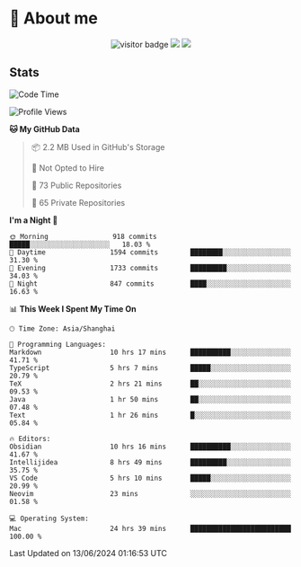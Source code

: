 <!-- ![](https://youpai.roccoshi.top/img/20200804214216.png) -->

# 🧐 About me
 
<p align="center">
<img src="https://visitor-badge.laobi.icu/badge?page_id=Lincest.Lincest&title=hits" alt="visitor badge"/>
<a href="mailto:imroccoshi@gmail.com"><img src="https://img.shields.io/badge/gmail-imroccoshi%40gmail.com-red"></a>
<a href="https://blog.roccoshi.top"><img src="https://img.shields.io/badge/blog-roccoshi-green"></a>
</p>

## Stats

<!--START_SECTION:waka-->
![Code Time](http://img.shields.io/badge/Code%20Time-1%2C264%20hrs%209%20mins-blue)

![Profile Views](http://img.shields.io/badge/Profile%20Views-0-blue)

**🐱 My GitHub Data** 

> 📦 2.2 MB Used in GitHub's Storage 
 > 
> 🚫 Not Opted to Hire
 > 
> 📜 73 Public Repositories 
 > 
> 🔑 65 Private Repositories 
 > 
**I'm a Night 🦉** 

```text
🌞 Morning                918 commits         █████░░░░░░░░░░░░░░░░░░░░   18.03 % 
🌆 Daytime                1594 commits        ████████░░░░░░░░░░░░░░░░░   31.30 % 
🌃 Evening                1733 commits        █████████░░░░░░░░░░░░░░░░   34.03 % 
🌙 Night                  847 commits         ████░░░░░░░░░░░░░░░░░░░░░   16.63 % 
```


📊 **This Week I Spent My Time On** 

```text
🕑︎ Time Zone: Asia/Shanghai

💬 Programming Languages: 
Markdown                 10 hrs 17 mins      ██████████░░░░░░░░░░░░░░░   41.71 % 
TypeScript               5 hrs 7 mins        █████░░░░░░░░░░░░░░░░░░░░   20.79 % 
TeX                      2 hrs 21 mins       ██░░░░░░░░░░░░░░░░░░░░░░░   09.53 % 
Java                     1 hr 50 mins        ██░░░░░░░░░░░░░░░░░░░░░░░   07.48 % 
Text                     1 hr 26 mins        █░░░░░░░░░░░░░░░░░░░░░░░░   05.84 % 

🔥 Editors: 
Obsidian                 10 hrs 16 mins      ██████████░░░░░░░░░░░░░░░   41.67 % 
Intellijidea             8 hrs 49 mins       █████████░░░░░░░░░░░░░░░░   35.75 % 
VS Code                  5 hrs 10 mins       █████░░░░░░░░░░░░░░░░░░░░   20.99 % 
Neovim                   23 mins             ░░░░░░░░░░░░░░░░░░░░░░░░░   01.58 % 

💻 Operating System: 
Mac                      24 hrs 39 mins      █████████████████████████   100.00 % 
```


 Last Updated on 13/06/2024 01:16:53 UTC
<!--END_SECTION:waka-->


